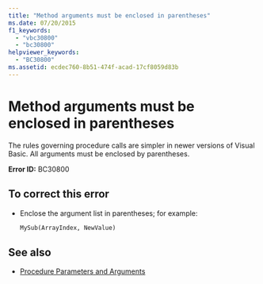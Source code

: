 ```yaml
---
title: "Method arguments must be enclosed in parentheses"
ms.date: 07/20/2015
f1_keywords:
  - "vbc30800"
  - "bc30800"
helpviewer_keywords:
  - "BC30800"
ms.assetid: ecdec760-8b51-474f-acad-17cf8059d83b
---
```

# Method arguments must be enclosed in parentheses

The rules governing procedure calls are simpler in newer versions of Visual Basic. All arguments must be enclosed by parentheses.

**Error ID:** BC30800

## To correct this error

- Enclose the argument list in parentheses; for example:

  ```vb
  MySub(ArrayIndex, NewValue)
  ```

## See also

- [Procedure Parameters and Arguments](../../visual-basic/programming-guide/language-features/procedures/procedure-parameters-and-arguments.md)
